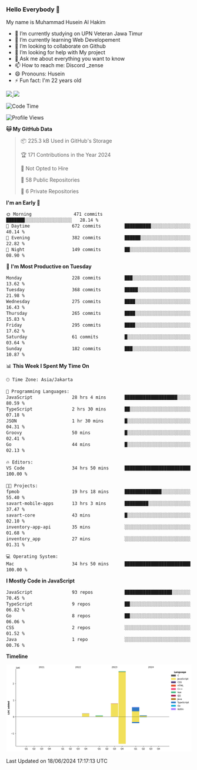 ### Hello Everybody 👋

My name is Muhammad Husein Al Hakim

- 🔭 I’m currently studying on UPN Veteran Jawa Timur
- 🌱 I’m currently learning Web Developement
- 👯 I’m looking to collaborate on Github
- 🤔 I’m looking for help with My project
- 💬 Ask me about everything you want to know
- 📫 How to reach me: Discord _zense
- 😄 Pronouns: Husein
- ⚡ Fun fact: I'm 22 years old

<p align="left">
<a href="https://github.com/huseinhq">
  <img height="180em" src="https://github-readme-stats-eight-theta.vercel.app/api?username=huseinhq&show_icons=true&theme=algolia&include_all_commits=true&count_private=true"/>
  <img height="180em" src="https://github-readme-stats-eight-theta.vercel.app/api/top-langs/?username=huseinhq&layout=compact&langs_count=8&theme=algolia"/>
</a>
</p>

<!--START_SECTION:waka-->
![Code Time](http://img.shields.io/badge/Code%20Time-1%2C039%20hrs%2031%20mins-blue)

![Profile Views](http://img.shields.io/badge/Profile%20Views-48-blue)

**🐱 My GitHub Data** 

> 📦 225.3 kB Used in GitHub's Storage 
 > 
> 🏆 171 Contributions in the Year 2024
 > 
> 🚫 Not Opted to Hire
 > 
> 📜 58 Public Repositories 
 > 
> 🔑 6 Private Repositories 
 > 
**I'm an Early 🐤** 

```text
🌞 Morning                471 commits         ███████░░░░░░░░░░░░░░░░░░   28.14 % 
🌆 Daytime                672 commits         ██████████░░░░░░░░░░░░░░░   40.14 % 
🌃 Evening                382 commits         ██████░░░░░░░░░░░░░░░░░░░   22.82 % 
🌙 Night                  149 commits         ██░░░░░░░░░░░░░░░░░░░░░░░   08.90 % 
```
📅 **I'm Most Productive on Tuesday** 

```text
Monday                   228 commits         ███░░░░░░░░░░░░░░░░░░░░░░   13.62 % 
Tuesday                  368 commits         █████░░░░░░░░░░░░░░░░░░░░   21.98 % 
Wednesday                275 commits         ████░░░░░░░░░░░░░░░░░░░░░   16.43 % 
Thursday                 265 commits         ████░░░░░░░░░░░░░░░░░░░░░   15.83 % 
Friday                   295 commits         ████░░░░░░░░░░░░░░░░░░░░░   17.62 % 
Saturday                 61 commits          █░░░░░░░░░░░░░░░░░░░░░░░░   03.64 % 
Sunday                   182 commits         ███░░░░░░░░░░░░░░░░░░░░░░   10.87 % 
```


📊 **This Week I Spent My Time On** 

```text
🕑︎ Time Zone: Asia/Jakarta

💬 Programming Languages: 
JavaScript               28 hrs 4 mins       ████████████████████░░░░░   80.59 % 
TypeScript               2 hrs 30 mins       ██░░░░░░░░░░░░░░░░░░░░░░░   07.18 % 
JSON                     1 hr 30 mins        █░░░░░░░░░░░░░░░░░░░░░░░░   04.31 % 
Groovy                   50 mins             █░░░░░░░░░░░░░░░░░░░░░░░░   02.41 % 
Go                       44 mins             █░░░░░░░░░░░░░░░░░░░░░░░░   02.13 % 

🔥 Editors: 
VS Code                  34 hrs 50 mins      █████████████████████████   100.00 % 

🐱‍💻 Projects: 
fpmob                    19 hrs 18 mins      ██████████████░░░░░░░░░░░   55.40 % 
savart-mobile-apps       13 hrs 3 mins       █████████░░░░░░░░░░░░░░░░   37.47 % 
savart-core              43 mins             █░░░░░░░░░░░░░░░░░░░░░░░░   02.10 % 
inventory-app-api        35 mins             ░░░░░░░░░░░░░░░░░░░░░░░░░   01.68 % 
inventory_app            27 mins             ░░░░░░░░░░░░░░░░░░░░░░░░░   01.31 % 

💻 Operating System: 
Mac                      34 hrs 50 mins      █████████████████████████   100.00 % 
```

**I Mostly Code in JavaScript** 

```text
JavaScript               93 repos            ██████████████████░░░░░░░   70.45 % 
TypeScript               9 repos             ██░░░░░░░░░░░░░░░░░░░░░░░   06.82 % 
Go                       8 repos             ██░░░░░░░░░░░░░░░░░░░░░░░   06.06 % 
CSS                      2 repos             ░░░░░░░░░░░░░░░░░░░░░░░░░   01.52 % 
Java                     1 repo              ░░░░░░░░░░░░░░░░░░░░░░░░░   00.76 % 
```



**Timeline**

![Lines of Code chart](https://raw.githubusercontent.com/HuseinHQ/HuseinHQ/main/assets/bar_graph.png)


 Last Updated on 18/06/2024 17:17:13 UTC
<!--END_SECTION:waka-->
